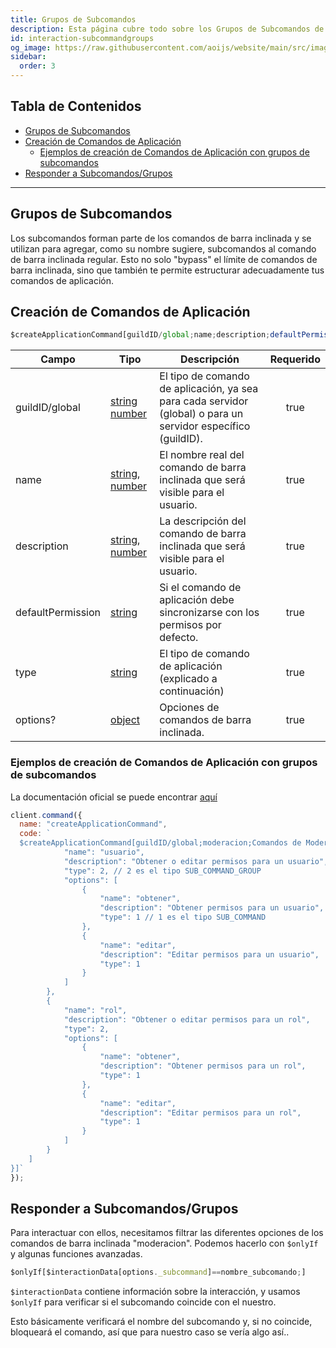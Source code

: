 ```yaml
---
title: Grupos de Subcomandos
description: Esta página cubre todo sobre los Grupos de Subcomandos de Comandos de Aplicación.
id: interaction-subcommandgroups
og_image: https://raw.githubusercontent.com/aoijs/website/main/src/images/og/3.png
sidebar:
  order: 3
---
```


<!-- omit from toc -->
## Tabla de Contenidos

- [Grupos de Subcomandos](#grupos-de-subcomandos)
- [Creación de Comandos de Aplicación](#creación-de-comandos-de-aplicación)
  - [Ejemplos de creación de Comandos de Aplicación con grupos de subcomandos](#ejemplos-de-creación-de-comandos-de-aplicación-con-grupos-de-subcomandos)
- [Responder a Subcomandos/Grupos](#responder-a-subcomandosgrupos)

---

## Grupos de Subcomandos

Los subcomandos forman parte de los comandos de barra inclinada y se utilizan para agregar, como su nombre sugiere, subcomandos al comando de barra inclinada regular. Esto no solo "bypass" el límite de comandos de barra inclinada, sino que también te permite estructurar adecuadamente tus comandos de aplicación.

## Creación de Comandos de Aplicación

```js
$createApplicationCommand[guildID/global;name;description;defaultPermission(true/false);type(slash/user/message);allowDm;options?]
```

| Campo             | Tipo                                                                                                                                                                                                 | Descripción                                                                                                    | Requerido |
| ----------------- | ---------------------------------------------------------------------------------------------------------------------------------------------------------------------------------------------------- | -------------------------------------------------------------------------------------------------------------- | :------: |
| guildID/global    | [string](https://developer.mozilla.org/en-US/docs/Web/JavaScript/Reference/Global_Objects/String) [number](https://developer.mozilla.org/en-US/docs/Web/JavaScript/Reference/Global_Objects/Number)  | El tipo de comando de aplicación, ya sea para cada servidor (global) o para un servidor específico (guildID). |   true   |
| name              | [string](https://developer.mozilla.org/en-US/docs/Web/JavaScript/Reference/Global_Objects/String), [number](https://developer.mozilla.org/en-US/docs/Web/JavaScript/Reference/Global_Objects/Number) | El nombre real del comando de barra inclinada que será visible para el usuario.                                  |   true   |
| description       | [string](https://developer.mozilla.org/en-US/docs/Web/JavaScript/Reference/Global_Objects/String), [number](https://developer.mozilla.org/en-US/docs/Web/JavaScript/Reference/Global_Objects/Number) | La descripción del comando de barra inclinada que será visible para el usuario.                                  |   true   |
| defaultPermission | [string](https://developer.mozilla.org/en-US/docs/Web/JavaScript/Reference/Global_Objects/String)                                                                                                    | Si el comando de aplicación debe sincronizarse con los permisos por defecto.                                     |   true   |
| type              | [string](https://developer.mozilla.org/en-US/docs/Web/JavaScript/Reference/Global_Objects/String)                                                                                                    | El tipo de comando de aplicación (explicado a continuación)                                                        |   true   |
| options?          | [object](https://developer.mozilla.org/en-US/docs/Web/JavaScript/Reference/Global_Objects/Object)                                                                                                    | Opciones de comandos de barra inclinada.                                                                         |   true   |

### Ejemplos de creación de Comandos de Aplicación con grupos de subcomandos

La documentación oficial se puede encontrar [aquí](https://discord.com/developers/docs/interactions/application-commands#subcommands-and-subcommand-groups)

```js
client.command({
  name: "createApplicationCommand",
  code: `
  $createApplicationCommand[guildID/global;moderacion;Comandos de Moderación;true;true;slash;[{
            "name": "usuario",
            "description": "Obtener o editar permisos para un usuario",
            "type": 2, // 2 es el tipo SUB_COMMAND_GROUP
            "options": [
                {
                    "name": "obtener",
                    "description": "Obtener permisos para un usuario",
                    "type": 1 // 1 es el tipo SUB_COMMAND
                },
                {
                    "name": "editar",
                    "description": "Editar permisos para un usuario",
                    "type": 1
                }
            ]
        },
        {
            "name": "rol",
            "description": "Obtener o editar permisos para un rol",
            "type": 2,
            "options": [
                {
                    "name": "obtener",
                    "description": "Obtener permisos para un rol",
                    "type": 1
                },
                {
                    "name": "editar",
                    "description": "Editar permisos para un rol",
                    "type": 1
                }
            ]
        }
    ]
}]`
});
```

## Responder a Subcomandos/Grupos

Para interactuar con ellos, necesitamos filtrar las diferentes opciones de los comandos de barra inclinada "moderacion". Podemos hacerlo con `$onlyIf` y algunas funciones avanzadas.

```js
$onlyIf[$interactionData[options._subcommand]==nombre_subcomando;]
```

`$interactionData` contiene información sobre la interacción, y usamos `$onlyIf` para verificar si el subcomando coincide con el nuestro.

Esto básicamente verificará el nombre del subcomando y, si no coincide, bloqueará el comando, así que para nuestro caso se vería algo así..